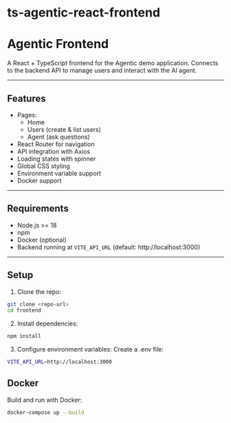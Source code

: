 # ts-agentic-react-frontend
# Agentic Frontend

A React + TypeScript frontend for the Agentic demo application. Connects to the backend API to manage users and interact with the AI agent.

---

## Features

- Pages:
  - Home
  - Users (create & list users)
  - Agent (ask questions)
- React Router for navigation
- API integration with Axios
- Loading states with spinner
- Global CSS styling
- Environment variable support
- Docker support

---

## Requirements

- Node.js >= 18
- npm
- Docker (optional)
- Backend running at `VITE_API_URL` (default: http://localhost:3000)

---

## Setup

1. Clone the repo:

```bash
git clone <repo-url>
cd frontend
```

2. Install dependencies:
```bash
npm install
```

3. Configure environment variables:
Create a .env file:
```bash
VITE_API_URL=http://localhost:3000
```

## Docker
Build and run with Docker:
```bash
docker-compose up --build
```